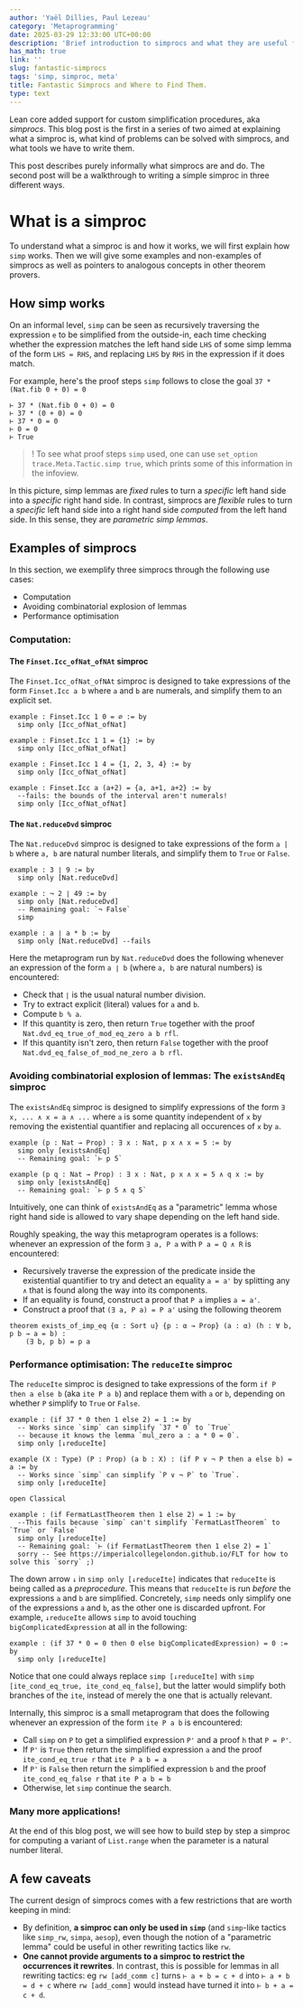 ```yaml
---
author: 'Yaël Dillies, Paul Lezeau'
category: 'Metaprogramming'
date: 2025-03-29 12:33:00 UTC+00:00
description: 'Brief introduction to simprocs and what they are useful for'
has_math: true
link: ''
slug: fantastic-simprocs
tags: 'simp, simproc, meta'
title: Fantastic Simprocs and Where to Find Them.
type: text
---
```


Lean core added support for custom simplification procedures, aka *simprocs*.
This blog post is the first in a series of two aimed at explaining what a simproc is, what kind of problems can be solved with simprocs, and what tools we have to write them.

<!-- TEASER_END -->

This post describes purely informally what simprocs are and do.
The second post will be a walkthrough to writing a simple simproc in three different ways.

# What is a simproc

To understand what a simproc is and how it works, we will first explain how `simp` works.
Then we will give some examples and non-examples of simprocs as well as pointers to analogous concepts in other theorem provers.

## How simp works

On an informal level, `simp` can be seen as recursively traversing the expression `e` to be simplified from the outside-in, each time checking whether the expression matches the left hand side `LHS` of some simp lemma of the form `LHS = RHS`, and replacing `LHS` by `RHS` in the expression if it does match.

For example, here's the proof steps `simp` follows to close the goal `37 * (Nat.fib 0 + 0) = 0`
```lean
⊢ 37 * (Nat.fib 0 + 0) = 0
⊢ 37 * (0 + 0) = 0
⊢ 37 * 0 = 0
⊢ 0 = 0
⊢ True
```

>! To see what proof steps `simp` used, one can use `set_option trace.Meta.Tactic.simp true`, which prints some of this information in the infoview.

In this picture, simp lemmas are *fixed* rules to turn a *specific* left hand side into a *specific* right hand side.
In contrast, simprocs are *flexible* rules to turn a *specific* left hand side into a right hand side *computed* from the left hand side.
In this sense, they are *parametric simp lemmas*.

## Examples of simprocs

In this section, we exemplify three simprocs through the following use cases:
* Computation
* Avoiding combinatorial explosion of lemmas
* Performance optimisation

### Computation:

#### The `Finset.Icc_ofNat_ofNAt` simproc

The `Finset.Icc_ofNat_ofNAt` simproc is designed to take expressions of the form `Finset.Icc a b` where `a` and `b` are numerals, and simplify them to an explicit set.

```lean
example : Finset.Icc 1 0 = ∅ := by
  simp only [Icc_ofNat_ofNat]

example : Finset.Icc 1 1 = {1} := by
  simp only [Icc_ofNat_ofNat]

example : Finset.Icc 1 4 = {1, 2, 3, 4} := by
  simp only [Icc_ofNat_ofNat]

example : Finset.Icc a (a+2) = {a, a+1, a+2} := by
  --fails: the bounds of the interval aren't numerals!
  simp only [Icc_ofNat_ofNat]
```

#### The `Nat.reduceDvd` simproc

The `Nat.reduceDvd` simproc is designed to take expressions of the form `a | b` where `a, b` are natural number literals, and simplify them to `True` or `False`.

```lean
example : 3 ∣ 9 := by
  simp only [Nat.reduceDvd]

example : ¬ 2 ∣ 49 := by
  simp only [Nat.reduceDvd]
  -- Remaining goal: `¬ False`
  simp

example : a ∣ a * b := by
  simp only [Nat.reduceDvd] --fails
```

Here the metaprogram run by `Nat.reduceDvd` does the following whenever an expression of the form `a ∣ b` (where `a, b` are natural numbers) is encountered:
- Check that `∣` is the usual natural number division.
- Try to extract explicit (literal) values for `a` and `b`.
- Compute `b % a`.
- If this quantity is zero, then return `True` together with the proof `Nat.dvd_eq_true_of_mod_eq_zero a b rfl`.
- If this quantity isn't zero, then return `False` together with the proof `Nat.dvd_eq_false_of_mod_ne_zero a b rfl`.


### Avoiding combinatorial explosion of lemmas: The `existsAndEq` simproc

The `existsAndEq` simproc is designed to simplify expressions of the form `∃ x, ... ∧ x = a ∧ ...` where `a` is some quantity independent of `x` by removing the existential quantifier and replacing all occurences of `x` by `a`.

```lean
example (p : Nat → Prop) : ∃ x : Nat, p x ∧ x = 5 := by
  simp only [existsAndEq]
  -- Remaining goal: `⊢ p 5`

example (p q : Nat → Prop) : ∃ x : Nat, p x ∧ x = 5 ∧ q x := by
  simp only [existsAndEq]
  -- Remaining goal: `⊢ p 5 ∧ q 5`
```

Intuitively, one can think of `existsAndEq` as a "parametric" lemma whose right hand side is allowed to vary shape depending on the left hand side.

Roughly speaking, the way this metaprogram operates is a follows: whenever an expression of the form `∃ a, P a` with `P a = Q ∧ R`  is encountered:
- Recursively traverse the expression of the predicate inside the existential quantifier to try and detect an equality `a = a'` by splitting any `∧` that is found along the way into its components.
- If an equality is found, construct a proof that `P a` implies `a = a'`.
- Construct a proof that `(∃ a, P a) = P a'` using the following theorem
```lean
theorem exists_of_imp_eq {α : Sort u} {p : α → Prop} (a : α) (h : ∀ b, p b → a = b) :
    (∃ b, p b) = p a
```

### Performance optimisation: The `reduceIte` simproc

The `reduceIte` simproc is designed to take expressions of the form `if P then a else b` (aka `ite P a b`) and replace them with `a` or `b`, depending on whether `P` simplify to `True` or `False`.

```lean
example : (if 37 * 0 then 1 else 2) = 1 := by
  -- Works since `simp` can simplify `37 * 0` to `True`
  -- because it knows the lemma `mul_zero a : a * 0 = 0`.
  simp only [↓reduceIte]

example (X : Type) (P : Prop) (a b : X) : (if P ∨ ¬ P then a else b) = a := by
  -- Works since `simp` can simplify `P ∨ ¬ P` to `True`.
  simp only [↓reduceIte]

open Classical

example : (if FermatLastTheorem then 1 else 2) = 1 := by
  --This fails because `simp` can't simplify `FermatLastTheorem` to `True` or `False`
  simp only [↓reduceIte]
  -- Remaining goal: `⊢ (if FermatLastTheorem then 1 else 2) = 1`
  sorry -- See https://imperialcollegelondon.github.io/FLT for how to solve this `sorry` ;)
```

The down arrow `↓` in `simp only [↓reduceIte]` indicates that `reduceIte` is being called as a *preprocedure*.
This means that `reduceIte` is run *before* the expressions `a` and `b` are simplified.
Concretely, `simp` needs only simplify one of the expressions `a` and `b`, as the other one is discarded upfront.
For example, `↓reduceIte` allows `simp` to avoid touching `bigComplicatedExpression` at all in the following:
```
example : (if 37 * 0 = 0 then 0 else bigComplicatedExpression) = 0 := by
  simp only [↓reduceIte]
```

Notice that one could always replace `simp [↓reduceIte]` with `simp [ite_cond_eq_true, ite_cond_eq_false]`, but the latter would simplify both branches of the `ite`, instead of merely the one that is actually relevant.

Internally, this simproc is a small metaprogram that does the following whenever an expression of the form `ite P a b` is encountered:
- Call `simp` on `P` to get a simplified expression `P'` and a proof `h` that `P = P'`.
- If `P'` is `True` then return the simplified expression `a` and the proof `ite_cond_eq_true r` that `ite P a b = a`
- If `P'` is `False` then return the simplified expression `b` and the proof `ite_cond_eq_false r` that `ite P a b = b`
- Otherwise, let `simp` continue the search.

### Many more applications!

At the end of this blog post, we will see how to build step by step a simproc for computing a variant of `List.range` when the parameter is a natural number literal.

## A few caveats

The current design of simprocs comes with a few restrictions that are worth keeping in mind:
* By definition, **a simproc can only be used in `simp`** (and `simp`-like tactics like `simp_rw`, `simpa`, `aesop`), even though the notion of a "parametric lemma" could be useful in other rewriting tactics like `rw`.
* **One cannot provide arguments to a simproc to restrict the occurrences it rewrites**.
  In contrast, this is possible for lemmas in all rewriting tactics: eg `rw [add_comm c]` turns `⊢ a + b = c + d` into `⊢ a + b = d + c` where `rw [add_comm]` would instead have turned it into `⊢ b + a = c + d`.